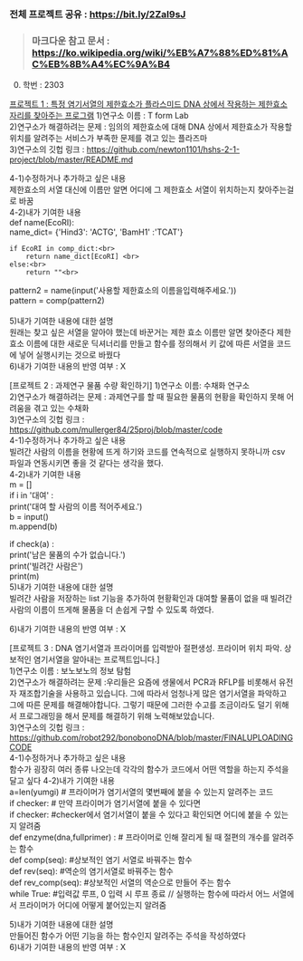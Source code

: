 ### 전체 프로젝트 공유 : https://bit.ly/2ZaI9sJ<br>
> ### 마크다운 참고 문서 : https://ko.wikipedia.org/wiki/%EB%A7%88%ED%81%AC%EB%8B%A4%EC%9A%B4

0. 학번 : 2303<br>

[프로젝트 1 : 특정 염기서열의 제한효소가 플라스미드 DNA 상에서 작용하는 제한효소자리를 찾아주는 프로그램](54)
1)연구소 이름 : T form Lab<br>
2)연구소가 해결하려는 문제 : 
임의의 제한효소에 대해 DNA 상에서 제한효소가 작용할 위치를 알려주는 서비스가 부족한 문제를 겪고 있는 플라즈마<br>
3)연구소의 깃헙 링크 : https://github.com/newton1101/hshs-2-1-project/blob/master/README.md<br>

4-1)수정하거나 추가하고 싶은 내용<br>
제한효소의 서열 대신에 이름만 알면 어디에 그 제한효소 서열이 위치하는지 찾아주는걸로 바꿈<br>
4-2)내가 기여한 내용<br>
def name(EcoRI): <br>
    name_dict= {'Hind3': 'ACTG', 'BamH1' :'TCAT'}<br>

    if EcoRI in comp_dict:<br>
        return name_dict[EcoRI] <br>
    else:<br>
        return ""<br>
        
pattern2 = name(input('사용할 제한효소의 이름을입력해주세요.'))<br>
pattern = comp(pattern2)<br>
<br>
5)내가 기여한 내용에 대한 설명<br>
원래는 찾고 싶은 서열을 알아야 했는데 바꾼거는 제한 효소 이름만 알면 찾아준다 제한 효소 이름에 대한 새로운 딕셔너리를 만들고 함수를 정의해서 키 값에 따른 서열을 코드에 넣어 실행시키는 것으로 바꿨다 <br>
6)내가 기여한 내용의 반영 여부 : X<br>

[프로젝트 2 : 과제연구 물품 수량 확인하기]
1)연구소 이름: 수채화 연구소<br>
2)연구소가 해결하려는 문제 : 과제연구를 할 때 필요한 물품의 현황을 확인하지 못해 어려움을 겪고 있는 수채화<br>
3)연구소의 깃헙 링크 : https://github.com/mullerger84/25proj/blob/master/code<br>
4-1)수정하거나 추가하고 싶은 내용<br>
빌려간 사람의 이름을 현황에 뜨게 하기와 코드를 연속적으로 실행하지 못하니까 csv 파일과 연동시키면 좋을 것 같다는 생각을 했다.<br>
4-2)내가 기여한 내용<br>
m = []<br>
if i in '대여' :<br>
            print('대여 할 사람의 이름 적어주세요.')  <br>
            b = input()<br>
            m.append(b)<br>

if check(a) :<br>
    print('남은 물품의 수가 없습니다.')<br>
    print('빌려간 사람은')<br>
    print(m)<br>
5)내가 기여한 내용에 대한 설명<br>
빌려간 사람을 저장하는 list 기능을 추가하여 현황확인과 대여할 물품이 없을 때 빌려간 사람의 이름이 뜨게해 물품을 더 손쉽게 구할 수 있도록 하였다. 

6)내가 기여한 내용의 반영 여부 : X<br>

[프로젝트 3 : 
DNA 염기서열과 프라이머를 입력받아 절편생성. 프라이머 위치 파악. 상보적인 염기서열을 알아내는 프로젝트입니다.]<br>
1)연구소 이름 : 보노보노의 정보 탐험<br>
2)연구소가 해결하려는 문제 :우리들은 요즘에 생물에서 PCR과 RFLP를 비롯해서 유전자 재조합기술을 사용하고 있습니다. 그에 따라서 엄청나게 많은 염기서열을 파악하고 그에 따른 문제를 해결해야합니다. 그렇기 때문에 그러한 수고를 조금이라도 덜기 위해서 프로그래밍을 해서 문제를 해결하기 위해 노력해보았습니다.<br>
3)연구소의 깃헙 링크 : https://github.com/robot292/bonobonoDNA/blob/master/FINALUPLOADINGCODE<br>
4-1)수정하거나 추가하고 싶은 내용<br>
함수가 굉장히 여러 종류 나오는데 각각의 함수가 코드에서 어떤 역할을 하는지 주석을 달고 싶다
4-2)내가 기여한 내용<br>
a=len(yumgi) # 프라이머가 염기서열의 몇번째에 붙을 수 있는지 알려주는 코드<br>
if checker: # 만약 프라이머가 염기서열에 붙을 수 있다면<br>
if checker: #checker에서 염기서열이 붙을 수 있다고 확인되면 어디에 붙을 수 있는지 알려줌<br>
def enzyme(dna,fullprimer) : # 프라이머로 인해 잘리게 될 때 절편의 개수를 알려주는 함수<br>
def comp(seq):  #상보적인 염기 서열로 바꿔주는 함수<br>
def rev(seq): #역순의 염기서열로 바꿔주는 함수<br>
def rev_comp(seq): #상보적인 서열의 역순으로 만들어 주는 함수<br>
while True: #입력값 루프, 0 입력 시 루프 종료 // 실행하는 함수에 따라서 어느 서열에서 프라이머가 어디에 어떻게 붙어있는지 알려줌<br>

5)내가 기여한 내용에 대한 설명<br>
만들어진 함수가 어떤 기능을 하는 함수인지 알려주는 주석을 작성하였다<br>
6)내가 기여한 내용의 반영 여부 : X<br>
